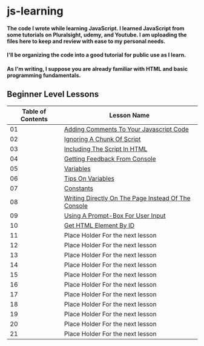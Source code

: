 # js-learning
#### The code I wrote while learning JavaScript. I learned JavaScript from some tutorials on Pluralsight, udemy, and Youtube. I am uploading the files here to keep and review with ease to my personal needs.
#### I'll be organizing the code into a good tutorial for public use as I learn.
#### As I'm writing, I suppose you are already familiar with HTML and basic programming fundamentals.


## Beginner Level Lessons
| Table of Contents | Lesson Name |
| ----------------- | ----------- |
|    01  | [Adding Comments To Your Javascript Code](./js-tutorials/01-commenting.md)|
|    02  | [Ignoring A Chunk Of Script](./js-tutorials/01-ignore-script.md)|
|    03  | [Including The Script In HTML](./js-tutorials/03-script-in-html.md) |
|    04  | [Getting Feedback From Console](./js-tutorials/04-console-feedback.md) |
|    05  | [Variables](./js-tutorials/05-variables.md) |
|    06  | [Tips On Variables](./js-tutorials/06-variable-tips.md) | 
|    07  | [Constants](./js-tutorials/07-constants.md) | 
|    08  | [Writing Directly On The Page Instead Of The Console](./js-tutorials/08-document.write.md)|
|    09  | [Using A Prompt-Box For User Input](./js-tutorials/09-prompt-box.md) |
|    10  | [Get HTML Element By ID](./js-tutorials/10-getElementById.md) |
|    11  | Place Holder For the next lesson |
|    12  | Place Holder For the next lesson | 
|    13  | Place Holder For the next lesson |
|    14  | Place Holder For the next lesson |
|    15  | Place Holder For the next lesson |
|    16  | Place Holder For the next lesson |
|    17  | Place Holder For the next lesson |
|    18  | Place Holder For the next lesson |
|    19  | Place Holder For the next lesson |
|    20  | Place Holder For the next lesson |
|    21  | Place Holder For the next lesson |
